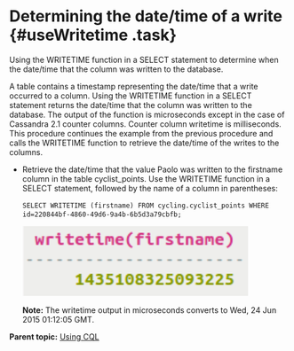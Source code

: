 # Determining the date/time of a write {#useWritetime .task}

Using the WRITETIME function in a SELECT statement to determine when the date/time that the column was written to the database.

A table contains a timestamp representing the date/time that a write occurred to a column. Using the WRITETIME function in a SELECT statement returns the date/time that the column was written to the database. The output of the function is microseconds except in the case of Cassandra 2.1 counter columns. Counter column writetime is milliseconds. This procedure continues the example from the previous procedure and calls the WRITETIME function to retrieve the date/time of the writes to the columns.

-   Retrieve the date/time that the value Paolo was written to the firstname column in the table cyclist\_points. Use the WRITETIME function in a SELECT statement, followed by the name of a column in parentheses:

    ```
    SELECT WRITETIME (firstname) FROM cycling.cyclist_points WHERE id=220844bf-4860-49d6-9a4b-6b5d3a79cbfb;
    ```

    ![](../images/screenshots/useWritetime.png)

    **Note:** The writetime output in microseconds converts to Wed, 24 Jun 2015 01:12:05 GMT.


**Parent topic:** [Using CQL](../../cql/cql_using/useAboutCQL.md)

